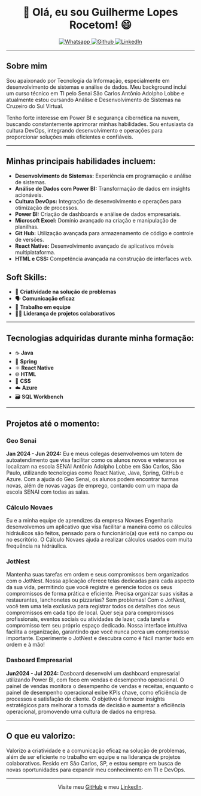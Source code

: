 <h1 align="center">👋 Olá, eu sou Guilherme Lopes Rocetom! 😄</h1>

<p align="center">
  <a href="https://wa.me/5516994392545">
    <img alt="Whatsapp" src="https://img.shields.io/badge/Whatsapp-25D366?style=for-the-badge&logo=whatsapp&logoColor=white" />
  </a>
  <a href="https://github.com/Gui28112005">
    <img alt="Github" src="https://img.shields.io/badge/Github-171515?style=for-the-badge&logo=github&logoColor=white" />
  </a>
  <a href="https://www.linkedin.com/in/guilherme-lopes-rocetom-3a437a25b">
    <img alt="LinkedIn" src="https://img.shields.io/badge/LinkedIn-0077B5?style=for-the-badge&logo=linkedin&logoColor=white" />
  </a>
</p>

---

## Sobre mim

Sou apaixonado por Tecnologia da Informação, especialmente em desenvolvimento de sistemas e análise de dados. Meu background inclui um curso técnico em TI pelo Senai São Carlos Antônio Adolpho Lobbe e atualmente estou cursando Análise e Desenvolvimento de Sistemas na Cruzeiro do Sul Virtual.

Tenho forte interesse em Power BI e segurança cibernética na nuvem, buscando constantemente aprimorar minhas habilidades. Sou entusiasta da cultura DevOps, integrando desenvolvimento e operações para proporcionar soluções mais eficientes e confiáveis.

---

## Minhas principais habilidades incluem:

- **Desenvolvimento de Sistemas:** Experiência em programação e análise de sistemas.
- **Análise de Dados com Power BI:** Transformação de dados em insights acionáveis.
- **Cultura DevOps:** Integração de desenvolvimento e operações para otimização de processos.
- **Power BI:** Criação de dashboards e análise de dados empresariais.
- **Microsoft Excel:** Domínio avançado na criação e manipulação de planilhas.
- **Git Hub:** Utilização avançada para armazenamento de código e controle de versões.
- **React Native:** Desenvolvimento avançado de aplicativos móveis multiplataforma.
- **HTML e CSS:** Competência avançada na construção de interfaces web.

## Soft Skills:

- 🧠 **Criatividade na solução de problemas**
- 🗣️ **Comunicação eficaz**
- 👥 **Trabalho em equipe**
- 👨‍🏫 **Liderança de projetos colaborativos**

---

## Tecnologias adquiridas durante minha formação:

- ☕ **Java**
- 🍃 **Spring**
- ⚛️ **React Native**
- 🌐 **HTML**
- 🎨 **CSS**
- ☁️ **Azure**
- 🗃️ **SQL Workbench**

---

## Projetos até o momento:

### Geo Senai
**Jan 2024 - Jun 2024:** 
Eu e meus colegas desenvolvemos um totem de autoatendimento que visa facilitar como os alunos novos e veteranos se localizam na escola SENAI Antônio Adolpho Lobbe em São Carlos, São Paulo, utilizando tecnologias como React Native, Java, Spring, GitHub e Azure. Com a ajuda do Geo Senai, os alunos podem encontrar turmas novas, além de novas vagas de emprego, contando com um mapa da escola SENAI com todas as salas.

### Cálculo Novaes
Eu e a minha equipe de aprendizes da empresa Novaes Engenharia desenvolvemos um aplicativo que visa facilitar a maneira como os cálculos hidráulicos são feitos, pensado para o funcionário(a) que está no campo ou no escritório. O Cálculo Novaes ajuda a realizar cálculos usados com muita frequência na hidráulica.

### JotNest
Mantenha suas tarefas em ordem e seus compromissos bem organizados com o JotNest. Nossa aplicação oferece telas dedicadas para cada aspecto da sua vida, permitindo que você registre e gerencie todos os seus compromissos de forma prática e eficiente. Precisa organizar suas visitas a restaurantes, lanchonetes ou pizzarias? Sem problemas! Com o JotNest, você tem uma tela exclusiva para registrar todos os detalhes dos seus compromissos em cada tipo de local. Quer seja para compromissos profissionais, eventos sociais ou atividades de lazer, cada tarefa e compromisso tem seu próprio espaço dedicado. Nossa interface intuitiva facilita a organização, garantindo que você nunca perca um compromisso importante. Experimente o JotNest e descubra como é fácil manter tudo em ordem e à mão!

### Dasboard Empresarial 
**Jun2024 - Jul 2024:** 
Dasboard desenvolvi um dashboard empresarial utilizando Power BI, com foco em vendas e desempenho operacional. O painel de vendas monitora o desempenho de vendas e receitas, enquanto o painel de desempenho operacional exibe KPIs chave, como eficiência de processos e satisfação do cliente. O objetivo é fornecer insights estratégicos para melhorar a tomada de decisão e aumentar a eficiência operacional, promovendo uma cultura de dados na empresa.



---

## O que eu valorizo:

Valorizo a criatividade e a comunicação eficaz na solução de problemas, além de ser eficiente no trabalho em equipe e na liderança de projetos colaborativos. Resido em São Carlos, SP, e estou sempre em busca de novas oportunidades para expandir meu conhecimento em TI e DevOps.

---

<p align="center">
  Visite meu 
  <a href="https://github.com/Gui28112005">GitHub</a> 
  e meu 
  <a href="https://www.linkedin.com/in/guilherme-lopes-rocetom-3a437a25b">LinkedIn</a>.
</p>
